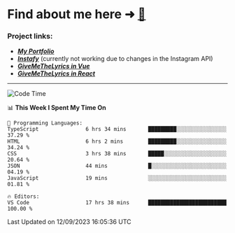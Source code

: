 # Find about me here ➜ [🧑](https://pauabella.dev)

### Project links:
- ***[My Portfolio](https://pauabella.dev)***
- ***[Instafy](https://instafy.me)*** (currently not working due to changes in the Instagram API)
- ***[GiveMeTheLyrics in Vue](https://lyrics.pauabella.dev)***
- ***[GiveMeTheLyrics in React](https://pauabella.dev/GiveMeTheLyrics)***

---
<!--START_SECTION:waka-->
![Code Time](http://img.shields.io/badge/Code%20Time-2%2C434%20hrs%2044%20mins-blue)

📊 **This Week I Spent My Time On** 

```text
💬 Programming Languages: 
TypeScript               6 hrs 34 mins       █████████░░░░░░░░░░░░░░░░   37.29 % 
HTML                     6 hrs 2 mins        █████████░░░░░░░░░░░░░░░░   34.24 % 
CSS                      3 hrs 38 mins       █████░░░░░░░░░░░░░░░░░░░░   20.64 % 
JSON                     44 mins             █░░░░░░░░░░░░░░░░░░░░░░░░   04.19 % 
JavaScript               19 mins             ░░░░░░░░░░░░░░░░░░░░░░░░░   01.81 % 

🔥 Editors: 
VS Code                  17 hrs 38 mins      █████████████████████████   100.00 % 
```


 Last Updated on 12/09/2023 16:05:36 UTC
<!--END_SECTION:waka-->
